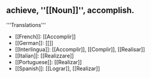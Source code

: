 achieve, ''[[Noun]]'', accomplish. 
---- 
'''Translations''' 
* [[French]]: [[Accomplir]] 
* [[German]]: [[]] 
* [[Interlingua]]: [[Accomplir]], [[Complir]], [[Realisar]] 
* [[Italian]]: [[Realizzare]] 
* [[Portuguese]]: [[Realizar]] 
* [[Spanish]]: [[Lograr]], [[Realizar]]